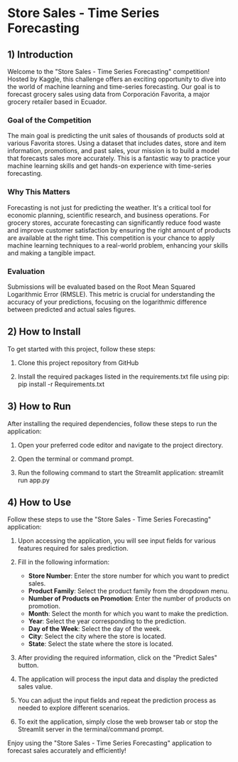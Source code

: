 # Store Sales - Time Series Forecasting

## 1) Introduction

Welcome to the "Store Sales - Time Series Forecasting" competition! Hosted by Kaggle, this challenge offers an exciting opportunity to dive into the world of machine learning and time-series forecasting. Our goal is to forecast grocery sales using data from Corporación Favorita, a major grocery retailer based in Ecuador.

### Goal of the Competition
The main goal is predicting the unit sales of thousands of products sold at various Favorita stores. Using a dataset that includes dates, store and item information, promotions, and past sales, your mission is to build a model that forecasts sales more accurately. This is a fantastic way to practice your machine learning skills and get hands-on experience with time-series forecasting.

### Why This Matters
Forecasting is not just for predicting the weather. It's a critical tool for economic planning, scientific research, and business operations. For grocery stores, accurate forecasting can significantly reduce food waste and improve customer satisfaction by ensuring the right amount of products are available at the right time. This competition is your chance to apply machine learning techniques to a real-world problem, enhancing your skills and making a tangible impact.

### Evaluation
Submissions will be evaluated based on the Root Mean Squared Logarithmic Error (RMSLE). This metric is crucial for understanding the accuracy of your predictions, focusing on the logarithmic difference between predicted and actual sales figures.


## 2) How to Install

To get started with this project, follow these steps:

1. Clone this project repository from GitHub
  
2. Install the required packages listed in the requirements.txt file using pip: pip install -r Requirements.txt


## 3) How to Run

After installing the required dependencies, follow these steps to run the application:

1. Open your preferred code editor and navigate to the project directory.

2. Open the terminal or command prompt.

3. Run the following command to start the Streamlit application: streamlit run app.py


## 4) How to Use

Follow these steps to use the "Store Sales - Time Series Forecasting" application:

1. Upon accessing the application, you will see input fields for various features required for sales prediction.

2. Fill in the following information:
   - **Store Number**: Enter the store number for which you want to predict sales.
   - **Product Family**: Select the product family from the dropdown menu.
   - **Number of Products on Promotion**: Enter the number of products on promotion.
   - **Month**: Select the month for which you want to make the prediction.
   - **Year**: Select the year corresponding to the prediction.
   - **Day of the Week**: Select the day of the week.
   - **City**: Select the city where the store is located.
   - **State**: Select the state where the store is located.

3. After providing the required information, click on the "Predict Sales" button.

4. The application will process the input data and display the predicted sales value.

5. You can adjust the input fields and repeat the prediction process as needed to explore different scenarios.

6. To exit the application, simply close the web browser tab or stop the Streamlit server in the terminal/command prompt.

Enjoy using the "Store Sales - Time Series Forecasting" application to forecast sales accurately and efficiently!


